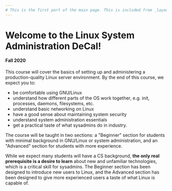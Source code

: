 ```yaml
---
# This is the first part of the main page. This is included from _layouts/home.html.
---
```

# Welcome to the Linux System Administration DeCal!

#### Fall 2020

This course will cover the basics of setting up and administering a
production-quality Linux server environment. By the end of this
course, we expect you to:

* be comfortable using GNU/Linux
* understand how different parts of the OS work together, e.g. init,
  processes, daemons, filesystems, etc.
* understand basic networking on Linux
* have a good sense about maintaining system security
* understand system administration essentials
* get a practical taste of what sysadmins do in industry.

The course will be taught in two sections: a "Beginner" section for
students with minimal background in GNU/Linux or system
administration, and an "Advanced" section for students with more
experience.

While we expect many students will have a CS background, **the only
real prerequisite is a desire to learn** about new and unfamiliar
technologies, which is a critical skill for sysadmins. The Beginner
section has been designed to introduce new users to Linux, and the
Advanced section has been designed to give more experienced users a
taste of what Linux is capable of.
